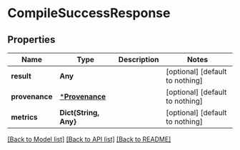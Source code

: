 # CompileSuccessResponse


## Properties
Name | Type | Description | Notes
------------ | ------------- | ------------- | -------------
**result** | **Any** |  | [optional] [default to nothing]
**provenance** | [***Provenance**](Provenance.md) |  | [optional] [default to nothing]
**metrics** | **Dict{String, Any}** |  | [optional] [default to nothing]


[[Back to Model list]](../README.md#models) [[Back to API list]](../README.md#api-endpoints) [[Back to README]](../README.md)


